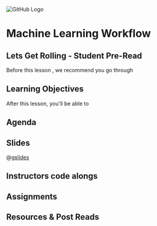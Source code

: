 ![GitHub Logo](https://s3.ap-south-1.amazonaws.com/greyatom-social/GreyAtom-logo.png)

# Machine Learning Workflow

## Lets Get Rolling - Student Pre-Read
Before this lesson , we recommend you go through

## Learning Objectives 

After this lesson, you'll be able to 

## Agenda


## Slides

@[gslides](12MfGuRbSPV-Hgtpn1Xmd8GGvwgwbwVSp8Gx1NVKH1Mk)

## Instructors code alongs


## Assignments 

## Resources & Post Reads
